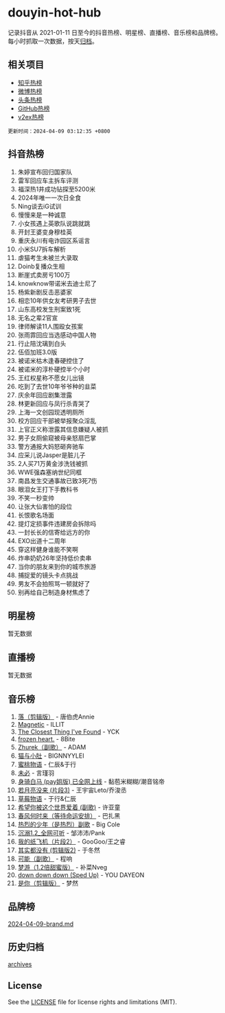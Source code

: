 # douyin-hot-hub

记录抖音从 2021-01-11 日至今的抖音热榜、明星榜、直播榜、音乐榜和品牌榜。每小时抓取一次数据，按天[归档](archives)。

## 相关项目

- [知乎热榜](https://github.com/lonnyzhang423/zhihu-hot-hub)
- [微博热榜](https://github.com/lonnyzhang423/weibo-hot-hub)
- [头条热榜](https://github.com/lonnyzhang423/toutiao-hot-hub)
- [GitHub热榜](https://github.com/lonnyzhang423/github-hot-hub)
- [v2ex热榜](https://github.com/lonnyzhang423/v2ex-hot-hub)


`更新时间：2024-04-09 03:12:35 +0800`

## 抖音热榜

1. 朱婷宣布回归国家队
1. 雷军回应车主拆车评测
1. 福深热1井成功钻探至5200米
1. 2024年唯一一次日全食
1. Ning谈去iG试训
1. 慢慢来是一种诚意
1. 小女孩遇上英歌队说跳就跳
1. 开封王婆变身穆桂英
1. 重庆永川有电诈园区系谣言
1. 小米SU7拆车解析
1. 虐猫考生未被兰大录取
1. Doinb复播众生相
1. 断崖式卖房亏100万
1. knowknow带诺米去迪士尼了
1. 杨紫新剧反击恶婆家
1. 相恋10年供女友考研男子去世
1. 山东高校发生刑案致1死
1. 无名之辈2官宣
1. 律师解读11人围殴女孩案
1. 张雨霏回应当选感动中国人物
1. 行止陪沈璃到白头
1. 伍佰加班3.0版
1. 被诺米枯木逢春硬控住了
1. 被诺米的淳朴硬控半个小时
1. 王红权星称不愿女儿出镜
1. 吃到了去世10年爷爷种的韭菜
1. 庆余年回应剧集泄露
1. 林更新回应与凤行杀青哭了
1. 上海一文创园现透明厕所
1. 校方回应干部被举报聚众淫乱
1. 上官正义称泄露其信息嫌疑人被抓
1. 男子女厕偷窥被母亲怒扇巴掌
1. 警方通报大妈怒砸奔驰车
1. 应采儿说Jasper是脏儿子
1. 2人买71万黄金涉洗钱被抓
1. WWE强森塞纳世纪同框
1. 南昌发生交通事故已致3死7伤
1. 眼泪女王打下手教科书
1. 不笑一秒变帅
1. 让张大仙害怕的段位
1. 长恨歌名场面
1. 提灯定损事件违建房会拆除吗
1. 一封长长的信寄给远方的你
1. EXO出道十二周年
1. 穿这样健身谁能不笑啊
1. 炸串奶奶26年坚持低价卖串
1. 当你的朋友来到你的城市旅游
1. 捕捉爱的镜头卡点挑战
1. 男友不会拍照骂一顿就好了
1. 别再给自己制造身材焦虑了

## 明星榜

暂无数据

## 直播榜

暂无数据

## 音乐榜

1. [落（剪辑版）](https://sf5-hl-cdn-tos.douyinstatic.com/obj/tos-cn-ve-2774/o0h6HvN1BBbli9LtU3i5fQIleBQMF5Cg4TZmmC) - 唐伯虎Annie
1. [Magnetic](https://sf27-cdn-tos.douyinstatic.com/obj/tos-cn-ve-2774/oAQCYdBNZfLACGDmVFAsfAtpy32tqErgQ3XgBN) - ILLIT
1. [The Closest Thing I've Found](https://sf3-cdn-tos.douyinstatic.com/obj/tos-cn-ve-2774/514ab5d9146f4d2ca454b7adff8e5e4d) - YCK
1. [frozen heart.](https://sf3-cdn-tos.douyinstatic.com/obj/tos-cn-ve-2774/oIIWJfyjIACZA9zQMtnJ6hQQhFC4vhCupoRBsO) - 8Bite
1. [Zhurek（副歌）](https://sf3-cdn-tos.douyinstatic.com/obj/tos-cn-ve-2774/ooQm8FBZQDlf0btEYgVpCcSCQfrdJGBEKZYBGS) - ADAM
1. [猫与小肚](https://sf6-cdn-tos.douyinstatic.com/obj/tos-cn-ve-2774/osZeoClMECgK8DYl6VebABgbchEtPYQjZEnRtd) - BIGNNYYLEI
1. [蜜桃物语](https://sf5-hl-cdn-tos.douyinstatic.com/obj/tos-cn-ve-2774/oIhOSCZtIACtYU4XQkngiW9kCBfVD1Fz9IYeqL) - 仁辰&于行
1. [未必](https://sf5-hl-cdn-tos.douyinstatic.com/obj/tos-cn-ve-2774/ogntQMFnKQDZUgTCYuJgfLEtleYZZFxBQqhhFB) - 言瑾羽
1. [身骑白马 (pay姐版) 已全网上线](https://sf5-hl-cdn-tos.douyinstatic.com/obj/tos-cn-ve-2774/oQLO5ZgLsFkaDhdIIveF2zUCgfweY0gWaH4AQG) - 黏苞米糊糊/潮音铭帝
1. [若月亮没来 (片段3)](https://sf3-cdn-tos.douyinstatic.com/obj/tos-cn-ve-2774/okfyEUsGW1B1ovJi5JiN9IjvAT2lMwA054GoEB) - 王宇宙Leto/乔浚丞
1. [草莓物语](https://sf3-cdn-tos.douyinstatic.com/obj/tos-cn-ve-2774/okynhJ7jEAIIZBfsLgYMEI8QC3WbQNN66RKzhT) - 于行&仁辰
1. [希望你被这个世界爱着 (副歌)](https://sf5-hl-cdn-tos.douyinstatic.com/obj/tos-cn-ve-2774/oUHCmWQfZlE3QQBKBeD8rCFLpJzPgCpImhsxMt) - 许亚童
1. [春风何时来（等待命运安排）](https://sf5-hl-cdn-tos.douyinstatic.com/obj/tos-cn-ve-2774/oICBNbD3gelMfB4WgiD1KI2jQtXZE2FgHLwtsl) - 巴扎黑
1. [热烈的少年（是热烈）副歌](https://sf6-cdn-tos.douyinstatic.com/obj/tos-cn-ve-2774/owVNI0CLDAUMtSz6TEYvfFBFL4UDFFhLfgK8fa) - Big Cole
1. [沉溺1.2_全网可听](https://sf5-hl-cdn-tos.douyinstatic.com/obj/tos-cn-ve-2774/ok2QoiBqsWAX9McZmWiI9gAB0EzwD4Xj6yfmtH) - 邹沛沛/Pank
1. [我的纸飞机（片段2）](https://sf5-hl-cdn-tos.douyinstatic.com/obj/tos-cn-ve-2774/oM2ZrKcg2CD5AeRB2gkeXOFB1IxAGJdZPazYHf) - GooGoo/王之睿
1. [其实都没有 (剪辑版2)](https://sf5-hl-cdn-tos.douyinstatic.com/obj/tos-cn-ve-2774/oEBNQenHZtBhxYjGgUDQk0BCHTigQafgFlbQ7k) - 于冬然
1. [可能（副歌）](https://sf5-hl-cdn-tos.douyinstatic.com/obj/tos-cn-ve-2774/cde1731888894259b333569393c2fb51) - 程响
1. [梦游（1.2倍甜蜜版）](https://sf5-hl-cdn-tos.douyinstatic.com/obj/tos-cn-ve-2774/o4gyAUm8hwufoEABmwVIiQtHsFuGzAEEWtNMzo) - 补菜Nveg
1. [down down down (Sped Up)](https://sf6-cdn-tos.douyinstatic.com/obj/tos-cn-ve-2774/ow80iABiXIO9DsFwK6WeZKMaJRi3BPJAotDy8m) - YOU DAYEON
1. [是你（剪辑版）](https://sf5-hl-cdn-tos.douyinstatic.com/obj/tos-cn-ve-2774/46019dae783c4c969944217fe1cfafc4) - 梦然

## 品牌榜

[2024-04-09-brand.md](archives/2024-04-09-brand.md)

## 历史归档

[archives](archives)

## License

See the [LICENSE](LICENSE) file for license rights and limitations (MIT).
